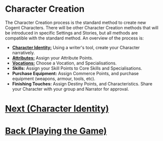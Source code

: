 # Character Creation

The Character Creation process is the standard method to create new Cogent Characters.  There will be other Character Creation methods that will be introduced in specific Settings and Stories, but all methods are compatible with the standard method.  An overview of the process is:

* **[Character Identity:](<Character Identity.md>)** Using a writer's tool, create your Character narratively.
* **[Attributes:](<Attributes.md>)** Assign your Attribute Points.
* **[Vocations:](<Vocations.md>)** Choose a Vocation, and Specialisations.
* **Skills:** Assign your Skill Points to Core Skills and Specialisations.
* **Purchase Equipment:** Assign Commerce Points, and purchase equipment (weapons, armour, tools, etc).
* **Finishing Touches:** Assign Destiny Points, and Characteristics. Share your Character with your group and Narrator for approval.


# [Next (Character Identity)](<Character Identity.md>) 

# [Back (Playing the Game)](<Playing the Game - MOC.md>) 

